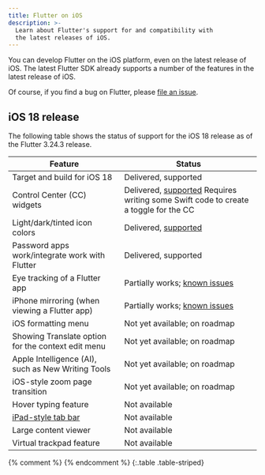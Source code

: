 ```yaml
---
title: Flutter on iOS
description: >-
  Learn about Flutter's support for and compatibility with
  the latest releases of iOS.
---
```


You can develop Flutter on the iOS platform, even on
the latest release of iOS. The latest Flutter SDK
already supports a number of the features in the
latest release of iOS.

Of course, if you find a bug on Flutter,
please [file an issue][].

[file an issue]: {{site.github}}/flutter/flutter/issues

## iOS 18 release

The following table shows the status of support for
the iOS 18 release as of the Flutter 3.24.3 release.

| Feature | Status |
|---------|--------|
| Target and build for iOS 18 | Delivered, supported |
| Control Center (CC) widgets | Delivered, [supported][cc] Requires writing some Swift code to create a toggle for the CC |
| Light/dark/tinted icon colors | Delivered, [supported][icon] | 
| Password apps work/integrate work with Flutter | Delivered, supported |
| Eye tracking of a Flutter app | Partially works; [known issues][eye] |
| iPhone mirroring (when viewing a Flutter app) | Partially works; [known issues][mirror] |
| iOS formatting menu | Not yet available; on roadmap |
| Showing Translate option for the context edit menu | Not yet available; on roadmap |
| Apple Intelligence (AI), such as New Writing Tools | Not yet available; on roadmap |
| iOS-style zoom page transition | Not yet available; on roadmap |
| Hover typing feature | Not available |
| [iPad-style tab bar][] | Not available |
| Large content viewer | Not available |
| Virtual trackpad feature | Not available |
{% comment %}
{% endcomment %}
{:.table .table-striped}

[icon]: /deployment/ios#add-an-app-icon
[cc]: /platform-integration/ios/app-extensions
[eye]: {{site.github}}/flutter/flutter/issues/153573
[iPad-style tab bar]: {{site.apple-dev}}/documentation/uikit/app_and_environment/elevating_your_ipad_app_with_a_tab_bar_and_sidebar
[mirror]: {{site.github}}/flutter/flutter/issues/152711

